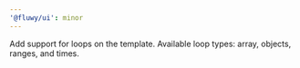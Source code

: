 ```yaml
---
'@fluwy/ui': minor
---
```


Add support for loops on the template. Available loop types: array, objects, ranges, and times.
